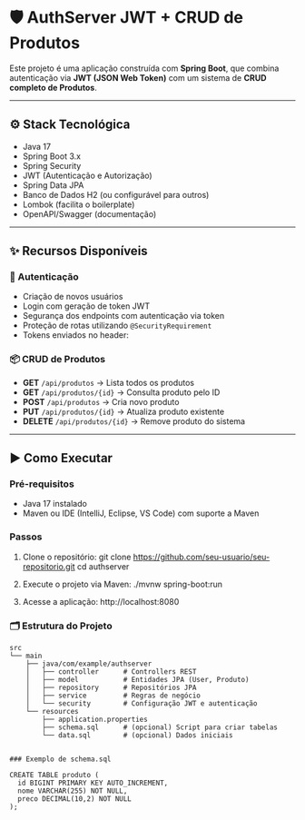 # 🛡️ AuthServer JWT + CRUD de Produtos

Este projeto é uma aplicação construída com **Spring Boot**, que combina autenticação via **JWT (JSON Web Token)** com um sistema de **CRUD completo de Produtos**.

---

## ⚙️ Stack Tecnológica

- Java 17
- Spring Boot 3.x
- Spring Security
- JWT (Autenticação e Autorização)
- Spring Data JPA
- Banco de Dados H2 (ou configurável para outros)
- Lombok (facilita o boilerplate)
- OpenAPI/Swagger (documentação)

---

## ✨ Recursos Disponíveis

### 🔑 Autenticação

- Criação de novos usuários
- Login com geração de token JWT
- Segurança dos endpoints com autenticação via token
- Proteção de rotas utilizando `@SecurityRequirement`
- Tokens enviados no header:
### 📦 CRUD de Produtos

- **GET** `/api/produtos` → Lista todos os produtos
- **GET** `/api/produtos/{id}` → Consulta produto pelo ID
- **POST** `/api/produtos` → Cria novo produto
- **PUT** `/api/produtos/{id}` → Atualiza produto existente
- **DELETE** `/api/produtos/{id}` → Remove produto do sistema

---

## ▶️ Como Executar

### Pré-requisitos

- Java 17 instalado
- Maven ou IDE (IntelliJ, Eclipse, VS Code) com suporte a Maven

### Passos

1. Clone o repositório:
 git clone https://github.com/seu-usuario/seu-repositorio.git
 cd authserver

2. Execute o projeto via Maven:
 ./mvnw spring-boot:run

3. Acesse a aplicação:
 http://localhost:8080

### 🗂️ Estrutura do Projeto

```plaintext
src
└── main
    ├── java/com/example/authserver
    │   ├── controller      # Controllers REST
    │   ├── model           # Entidades JPA (User, Produto)
    │   ├── repository      # Repositórios JPA
    │   ├── service         # Regras de negócio
    │   └── security        # Configuração JWT e autenticação
    └── resources
        ├── application.properties
        ├── schema.sql      # (opcional) Script para criar tabelas
        └── data.sql        # (opcional) Dados iniciais


### Exemplo de schema.sql

CREATE TABLE produto (
  id BIGINT PRIMARY KEY AUTO_INCREMENT,
  nome VARCHAR(255) NOT NULL,
  preco DECIMAL(10,2) NOT NULL
);

